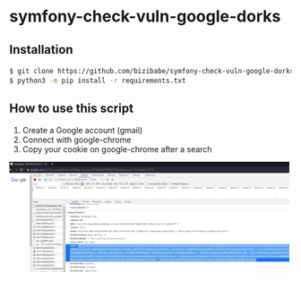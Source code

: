 # symfony-check-vuln-google-dorks

## Installation

```bash
$ git clone https://github.com/bizibabe/symfony-check-vuln-google-dorks.git
$ python3 -m pip install -r requirements.txt
```

## How to use this script

1) Create a Google account (gmail)  
2) Connect with google-chrome 
3) Copy your cookie on google-chrome after a search  
<img src="cookie.png" width="500px">  